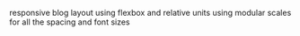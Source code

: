 responsive blog layout using flexbox and relative units
using modular scales for all the spacing and font sizes

